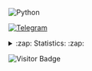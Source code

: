 
![Python](https://img.shields.io/badge/-Python-0d1117?style=for-the-badge&logo=python&logoColor=ffffff)

[![Telegram](https://img.shields.io/badge/-Telegram-0d1117?style=for-the-badge&logo=Telegram&logoColor=ffffff)](https://t.me/zloytard)


<details>
    <summary>:zap: Statistics: :zap:</summary>
        <img height="165" align="left" src="https://github-readme-stats.vercel.app/api?username=Bexram&count_private=true&include_all_commits=true&theme=dark&show_icons=true" />
        <img src="https://github-readme-stats.vercel.app/api/top-langs/?username=Bexram&layout=compact&theme=dark" />
</details>


![Visitor Badge](https://visitor-badge.laobi.icu/badge?page_id=Bexram)